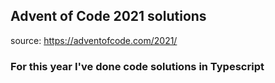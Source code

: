 ## Advent of Code 2021 solutions 
source: https://adventofcode.com/2021/ 

### For this year I've done code solutions in Typescript